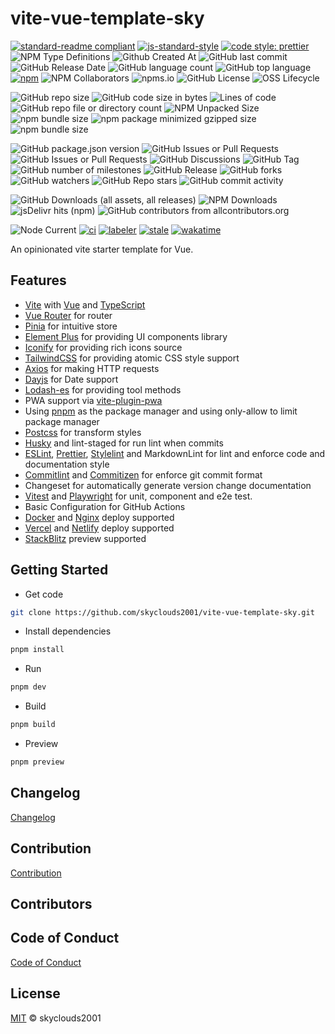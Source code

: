 # vite-vue-template-sky

[![standard-readme compliant](https://img.shields.io/badge/readme%20style-standard-brightgreen.svg?style=flat-square)](https://github.com/RichardLitt/standard-readme)
[![js-standard-style](https://img.shields.io/badge/code%20style-standard-brightgreen.svg)](http://standardjs.com)
[![code style: prettier](https://img.shields.io/badge/code_style-prettier-ff69b4.svg?style=flat-square)](https://github.com/prettier/prettier)
![NPM Type Definitions](https://img.shields.io/npm/types/chalk)
![Github Created At](https://img.shields.io/github/created-at/skyclouds2001/vite-vue-template-sky)
![GitHub last commit](https://img.shields.io/github/last-commit/skyclouds2001/vite-vue-template-sky)
![GitHub Release Date](https://img.shields.io/github/release-date/skyclouds2001/vite-vue-template-sky)
![GitHub language count](https://img.shields.io/github/languages/count/skyclouds2001/vite-vue-template-sky)
![GitHub top language](https://img.shields.io/github/languages/top/skyclouds2001/vite-vue-template-sky)
[![npm](https://img.shields.io/npm/v/%40sky-fly%2Fvite-template)](https://www.npmjs.com/package/%40sky-fly%2Fvite-template)
![NPM Collaborators](https://img.shields.io/npm/collaborators/%40sky-fly%2Fvite-template)
![npms.io](https://img.shields.io/npms-io/final-score/%40sky-fly%2Fvite-template)
![GitHub License](https://img.shields.io/github/license/skyclouds2001/vite-vue-template-sky)
![OSS Lifecycle](https://img.shields.io/osslifecycle/skyclouds2001/vite-vue-template-sky)

![GitHub repo size](https://img.shields.io/github/repo-size/skyclouds2001/vite-vue-template-sky)
![GitHub code size in bytes](https://img.shields.io/github/languages/code-size/skyclouds2001/vite-vue-template-sky)
![Lines of code](https://tokei.rs/b1/github/skyclouds2001/vite-vue-template-sky)
![GitHub repo file or directory count](https://img.shields.io/github/directory-file-count/skyclouds2001/vite-vue-template-sky)
![NPM Unpacked Size](https://img.shields.io/npm/unpacked-size/%40sky-fly%2Fvite-template)
![npm bundle size](https://img.shields.io/bundlephobia/min/%40sky-fly%2Fvite-template)
![npm package minimized gzipped size](https://img.shields.io/bundlejs/size/%40sky-fly%2Fvite-template)
![npm bundle size](https://img.shields.io/bundlephobia/minzip/%40sky-fly%2Fvite-template)

![GitHub package.json version](https://img.shields.io/github/package-json/v/skyclouds2001/vite-vue-template-sky)
![GitHub Issues or Pull Requests](https://img.shields.io/github/issues/skyclouds2001/vite-vue-template-sky)
![GitHub Issues or Pull Requests](https://img.shields.io/github/issues-pr/skyclouds2001/vite-vue-template-sky)
![GitHub Discussions](https://img.shields.io/github/discussions/skyclouds2001/vite-vue-template-sky)
![GitHub Tag](https://img.shields.io/github/v/tag/skyclouds2001/vite-vue-template-sky)
![GitHub number of milestones](https://img.shields.io/github/milestones/all/skyclouds2001/vite-vue-template-sky)
![GitHub Release](https://img.shields.io/github/v/release/skyclouds2001/vite-vue-template-sky)
![GitHub forks](https://img.shields.io/github/forks/skyclouds2001/vite-vue-template-sky?style=flat)
![GitHub watchers](https://img.shields.io/github/watchers/skyclouds2001/vite-vue-template-sky?style=flat)
![GitHub Repo stars](https://img.shields.io/github/stars/skyclouds2001/vite-vue-template-sky?style=flat)
![GitHub commit activity](https://img.shields.io/github/commit-activity/y/skyclouds2001/vite-vue-template-sky)

![GitHub Downloads (all assets, all releases)](https://img.shields.io/github/downloads/skyclouds2001/vite-vue-template-sky/total)
![NPM Downloads](https://img.shields.io/npm/dy/%40sky-fly%2Fvite-template)
![jsDelivr hits (npm)](https://img.shields.io/jsdelivr/npm/hy/%40sky-fly%2Fvite-template)
![GitHub contributors from allcontributors.org](https://img.shields.io/github/all-contributors/skyclouds2001/vite-vue-template-sky)

![Node Current](https://img.shields.io/node/v/%40sky-fly%2Fvite-template)
[![ci](https://github.com/skyclouds2001/vite-vue-template-sky/actions/workflows/ci.yml/badge.svg)](https://github.com/skyclouds2001/vite-vue-template-sky/actions/workflows/ci.yml)
[![labeler](https://github.com/skyclouds2001/vite-vue-template-sky/actions/workflows/labeler.yml/badge.svg)](https://github.com/skyclouds2001/vite-vue-template-sky/actions/workflows/labeler.yml)
[![stale](https://github.com/skyclouds2001/vite-vue-template-sky/actions/workflows/stale.yml/badge.svg)](https://github.com/skyclouds2001/vite-vue-template-sky/actions/workflows/stale.yml)
[![wakatime](https://wakatime.com/badge/user/bfadeccb-56c3-4aa2-abb0-89cf5f9b89be/project/f55cfd82-5efd-4c1a-b798-fac0f65900f7.svg)](https://wakatime.com/badge/user/bfadeccb-56c3-4aa2-abb0-89cf5f9b89be/project/f55cfd82-5efd-4c1a-b798-fac0f65900f7)

An opinionated vite starter template for Vue.

## Features

- [Vite](https://vitejs.dev/) with [Vue](https://vuejs.org/) and [TypeScript](https://www.typescriptlang.org/)
- [Vue Router](https://router.vuejs.org/) for router
- [Pinia](https://pinia.vuejs.org/) for intuitive store
- [Element Plus](https://element-plus.org/) for providing UI components library
- [Iconify](https://iconify.design/) for providing rich icons source
- [TailwindCSS](https://tailwindcss.com/) for providing atomic CSS style support
- [Axios](https://axios-http.com/) for making HTTP requests
- [Dayjs](https://day.js.org/) for Date support
- [Lodash-es](https://lodash.com/) for providing tool methods
- PWA support via [vite-plugin-pwa](https://vite-pwa-org.netlify.app/)
- Using [pnpm](https://pnpm.io/) as the package manager and using only-allow to limit package manager
- [Postcss](https://postcss.org/) for transform styles
- [Husky](https://typicode.github.io/husky/) and lint-staged for run lint when commits
- [ESLint](https://eslint.org/), [Prettier](https://prettier.io/), [Stylelint](https://stylelint.io/) and MarkdownLint for lint and enforce code and documentation style
- [Commitlint](https://commitlint.js.org/) and [Commitizen](https://commitizen-tools.github.io/commitizen/) for enforce git commit format
- Changeset for automatically generate version change documentation
- [Vitest](https://vitest.dev/) and [Playwright](https://playwright.dev/) for unit, component and e2e test.
- Basic Configuration for GitHub Actions
- [Docker](https://www.docker.com/) and [Nginx](https://nginx.org/) deploy supported
- [Vercel](https://vercel.com/) and [Netlify](https://www.netlify.com/) deploy supported
- [StackBlitz](https://stackblitz.com/) preview supported

## Getting Started

- Get code

```bash
git clone https://github.com/skyclouds2001/vite-vue-template-sky.git
```

- Install dependencies

```bash
pnpm install
```

- Run

```bash
pnpm dev
```

- Build

```bash
pnpm build
```

- Preview

```bash
pnpm preview
```

## Changelog

[Changelog](CHANGELOG.md)

## Contribution

[Contribution](CONTRIBUTING.md)

## Contributors

<!-- ALL-CONTRIBUTORS-LIST:START - Do not remove or modify this section -->
<!-- prettier-ignore-start -->
<!-- markdownlint-disable -->

<!-- markdownlint-restore -->
<!-- prettier-ignore-end -->

<!-- ALL-CONTRIBUTORS-LIST:END -->

## Code of Conduct

[Code of Conduct](CODE_OF_CONDUCT.md)

## License

[MIT](LICENSE) © skyclouds2001
